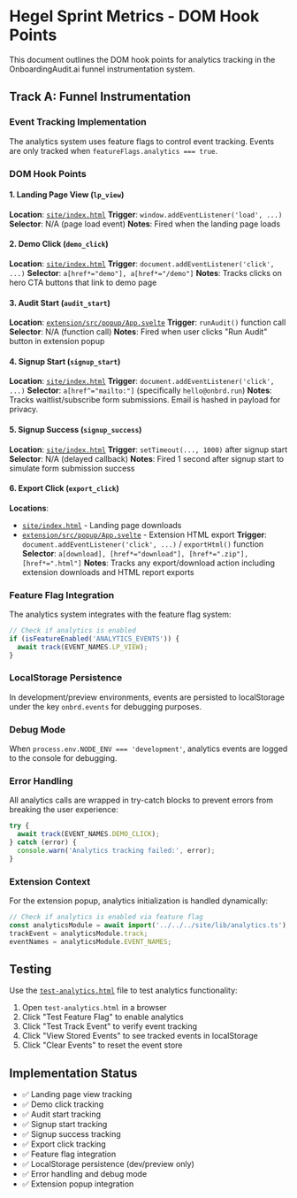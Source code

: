# Hegel Sprint Metrics - DOM Hook Points

This document outlines the DOM hook points for analytics tracking in the OnboardingAudit.ai funnel instrumentation system.

## Track A: Funnel Instrumentation

### Event Tracking Implementation

The analytics system uses feature flags to control event tracking. Events are only tracked when `featureFlags.analytics === true`.

### DOM Hook Points

#### 1. Landing Page View (`lp_view`)
**Location**: [`site/index.html`](site/index.html:485)
**Trigger**: `window.addEventListener('load', ...)`
**Selector**: N/A (page load event)
**Notes**: Fired when the landing page loads

#### 2. Demo Click (`demo_click`)
**Location**: [`site/index.html`](site/index.html:495)
**Trigger**: `document.addEventListener('click', ...)`
**Selector**: `a[href*="demo"], a[href*="/demo"]`
**Notes**: Tracks clicks on hero CTA buttons that link to demo page

#### 3. Audit Start (`audit_start`)
**Location**: [`extension/src/popup/App.svelte`](extension/src/popup/App.svelte:39)
**Trigger**: `runAudit()` function call
**Selector**: N/A (function call)
**Notes**: Fired when user clicks "Run Audit" button in extension popup

#### 4. Signup Start (`signup_start`)
**Location**: [`site/index.html`](site/index.html:515)
**Trigger**: `document.addEventListener('click', ...)`
**Selector**: `a[href^="mailto:"]` (specifically `hello@onbrd.run`)
**Notes**: Tracks waitlist/subscribe form submissions. Email is hashed in payload for privacy.

#### 5. Signup Success (`signup_success`)
**Location**: [`site/index.html`](site/index.html:525)
**Trigger**: `setTimeout(..., 1000)` after signup start
**Selector**: N/A (delayed callback)
**Notes**: Fired 1 second after signup start to simulate form submission success

#### 6. Export Click (`export_click`)
**Locations**: 
- [`site/index.html`](site/index.html:535) - Landing page downloads
- [`extension/src/popup/App.svelte`](extension/src/popup/App.svelte:59) - Extension HTML export
**Trigger**: `document.addEventListener('click', ...)` / `exportHtml()` function
**Selector**: `a[download], [href*="download"], [href*=".zip"], [href*=".html"]`
**Notes**: Tracks any export/download action including extension downloads and HTML report exports

### Feature Flag Integration

The analytics system integrates with the feature flag system:

```typescript
// Check if analytics is enabled
if (isFeatureEnabled('ANALYTICS_EVENTS')) {
  await track(EVENT_NAMES.LP_VIEW);
}
```

### LocalStorage Persistence

In development/preview environments, events are persisted to localStorage under the key `onbrd.events` for debugging purposes.

### Debug Mode

When `process.env.NODE_ENV === 'development'`, analytics events are logged to the console for debugging.

### Error Handling

All analytics calls are wrapped in try-catch blocks to prevent errors from breaking the user experience:

```typescript
try {
  await track(EVENT_NAMES.DEMO_CLICK);
} catch (error) {
  console.warn('Analytics tracking failed:', error);
}
```

### Extension Context

For the extension popup, analytics initialization is handled dynamically:

```typescript
// Check if analytics is enabled via feature flag
const analyticsModule = await import('../../../site/lib/analytics.ts');
trackEvent = analyticsModule.track;
eventNames = analyticsModule.EVENT_NAMES;
```

## Testing

Use the [`test-analytics.html`](test-analytics.html) file to test analytics functionality:

1. Open `test-analytics.html` in a browser
2. Click "Test Feature Flag" to enable analytics
3. Click "Test Track Event" to verify event tracking
4. Click "View Stored Events" to see tracked events in localStorage
5. Click "Clear Events" to reset the event store

## Implementation Status

- ✅ Landing page view tracking
- ✅ Demo click tracking  
- ✅ Audit start tracking
- ✅ Signup start tracking
- ✅ Signup success tracking
- ✅ Export click tracking
- ✅ Feature flag integration
- ✅ LocalStorage persistence (dev/preview only)
- ✅ Error handling and debug mode
- ✅ Extension popup integration